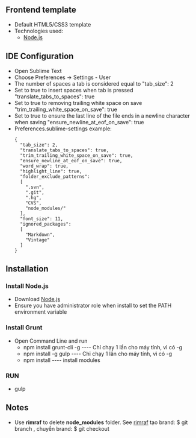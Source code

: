 ## Frontend template
  - Default HTML5/CSS3 template
  - Technologies used:
    * [Node.js](http://nodejs.org)

## IDE Configuration
- Open Sublime Text
- Choose Preferences -> Settings - User
- The number of spaces a tab is considered equal to "tab_size": 2
- Set to true to insert spaces when tab is pressed "translate_tabs_to_spaces": true
- Set to true to removing trailing white space on save "trim_trailing_white_space_on_save": true
- Set to true to ensure the last line of the file ends in a newline character when saving "ensure_newline_at_eof_on_save": true
- Preferences.sublime-settings example:
  ```
  {
    "tab_size": 2,
    "translate_tabs_to_spaces": true,
    "trim_trailing_white_space_on_save": true,
    "ensure_newline_at_eof_on_save": true,
    "word_wrap": true,
    "highlight_line": true,
    "folder_exclude_patterns":
    [
      ".svn",
      ".git",
      ".hg",
      "CVS",
      "node_modules/"
    ],
    "font_size": 11,
    "ignored_packages":
    [
      "Markdown",
      "Vintage"
    ]
  }
  ```

## Installation
### Install Node.js
  - Download [Node.js](http://nodejs.org)
  - Ensure you have administrator role when install to set the PATH environment variable

### Install Grunt
  - Open Command Line and run
    * npm install grunt-cli -g    ---- Chỉ chạy 1 lần cho máy tính, vì có -g
    * npm install -g gulp         ---- Chỉ chạy 1 lần cho máy tính, vì có -g
    * npm install                 ---- install modules

### RUN
  - gulp

## Notes
  - Use **rimraf** to delete **node_modules** folder. See [rimraf](https://github.com/isaacs/rimraf)
  tạo brand: $ git branch <branchname>,
  chuyển brand: $ git checkout <branch>

